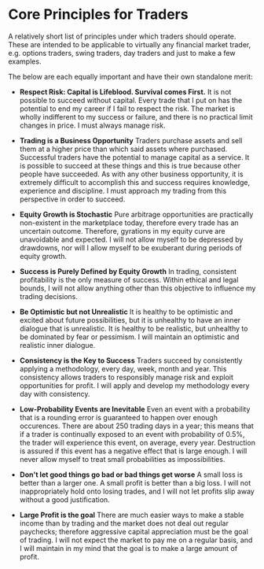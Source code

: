 # Core Principles for Traders

A relatively short list of principles under which traders should operate. These are intended to be applicable to
virtually any financial market trader, e.g. options traders, swing traders, day traders and just to make a few examples.

The below are each equally important and have their own standalone merit:

* **Respect Risk: Capital is Lifeblood. Survival comes First.** It is not possible to succeed without capital. Every
   trade that I put on has the potential to end my career if I fail to respect the risk. The market is wholly indifferent 
   to my success or failure, and there is no practical limit changes in price. I must always manage risk. 

* **Trading is a Business Opportunity** Traders purchase assets and sell them at a higher price than which said assets
   where purchased. Successful traders have the potential to manage capital as a service. It is possible to succeed at
   these things and this is true because other people have succeeded. As with any other business opportunity, it is
   extremely difficult to accomplish this and success requires knowledge, experience and discipline. I must approach my trading from
   this perspective in order to succeed. 

* **Equity Growth is Stochastic** Pure arbitrage opportunities are practically non-existent in the marketplace today,
   therefore every trade has an uncertain outcome. Therefore, gyrations in my equity curve are unavoidable and expected. 
   I will not allow myself to be depressed by drawdowns, nor will I allow myself to be exuberant during periods of
   equity growth. 

* **Success is Purely Defined by Equity Growth** In trading, consistent profitability is the only measure of success.
   Within ethical and legal bounds, I will not allow anything other than this objective to influence my trading
   decisions. 

* **Be Optimistic but not Unrealistic** It is healthy to be optimistic and excited about future possibilities, but it
   is unhealthy to have an inner dialogue that is unrealistic. It is healthy to be realistic, but unhealthy to be
   dominated by fear or pessimism. I will maintain an optimistic and realistic inner dialogue. 

* **Consistency is the Key to Success** Traders succeed by consistently applying a methodology, every day, week, month
   and year. This consistency allows traders to responsibly manage risk and exploit opportunities for profit. I will apply
   and develop my methodology every day with consistency. 

* **Low-Probability Events are Inevitable** Even an event with a probability that is a rounding error is guaranteed to
   happen over enough occurences. There are about 250 trading days in a year; this means that if a trader is continually
   exposed to an event with probability of 0.5%, the trader will experience this event, on average, every year.
   Destruction is assured if this event has a negative effect that is large enough. I will never allow myself to treat small
   probabilities as impossibilities. 

* **Don't let good things go bad or bad things get worse** A small loss is better than a larger one. A small profit
   is better than a big loss. I will not inappropriately hold onto losing trades, and I will not let profits slip away
   without a good justification.

* **Large Profit is the goal** There are much easier ways to make a stable income than by trading and the market
   does not deal out regular paychecks; therefore aggressive capital appreciation must be the goal of trading. I will
   not expect the market to pay me on a regular basis, and I will maintain in my mind that the goal is to make a large
   amount of profit. 
